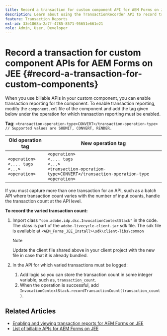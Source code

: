 ```yaml
---
title: Record a transaction for custom component API for AEM Forms on JEE.
description: Learn about using the TransactionRecorder API to record transactions for custom component.
feature: Transaction Reports
exl-id: 33e1868a-2a7f-4785-8571-95651e661e21
role: Admin, User, Developer
---
```

# Record a transaction for custom component APIs for AEM Forms on JEE {#record-a-transaction-for-custom-components}

When you use billable APIs in your custom component, you can enable transaction reporting for the component. To enable transaction reporting, modify the `component.xml` file of the component and add the tag given below under the operation for which transaction reporting must be enabled.

**Tag**: `<transaction-operation-type>CONVERT</transaction-operation-type> // Supported values are SUBMIT, CONVERT, RENDER.`

| Old operation tag      | New operation tag |
| ----------- | ----------- |
| `<operation>`<br> `<.... tags`<br>`<...>`<br>`<operation>` | `<operation>`<br> `<.... tags`<br>`<...>`<br>`<transaction-operation-type>CONVERT</transaction-operation-type`<br>`<operation>` |

If you must capture more than one transaction for an API, such as a batch API where transaction count varies with the number of input counts, handle the transaction count at the API level.

**To record the varied transaction count:**

1. Import class `"com.adobe.idp.dsc.InvocationContextStack"` in the code. The class is part of the `adobe-livecycle-client.jar` sdk file. The sdk file is available at `<AEM_Forms_JEE_Install>\sdk\client-libs\common`

    >[!NOTE] 
    > Update the client file shared above in your client project with the new file in case that it is already bundled.

1. In the API for which varied transactions must be logged:
    1. Add logic so you can store the transaction count in some integer variable, such as, `transaction_count`.
    1. When the operation is successful, add `InvocationContextStack.recordTransactionCount(transaction_count)`.

<!--For example, you can set count for your custom component by importing class `"com.adobe.idp.dsc.InvocationContextStack"` in the code available at `adobe-livecycle-client.jar`  and determine the transaction count basis API input/result and add (In this case we add count is equal to 3):
`InvocationContextStack.recordTransactionCount(<count>).` to 
`InvocationContextStack.recordTransactionCount(3)`.-->

## Related Articles

* [Enabling and viewing transaction reports for AEM Forms on JEE](/help/forms/using/transaction-report-overview-jee.md)
* [List of billable APIs for AEM Forms on JEE](/help/forms/using/transaction-reports-billable-apis-jee.md)
